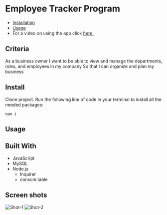 # Employee Tracker Program



  * [Installation](#install)
  * [Usage](#usage)
  * For a video on using the app click [here.]()



## Criteria

As a business owner
I want to be able to view and manage the departments, roles, and employees in my company
So that I can organize and plan my business


## Install

Clone project.
Run the following line of code in your terminal to install all the needed packages: 
```
npm i
```


## Usage



## Built With

- JavaScript
- MySQL
- Node.js
  - Inquirer
  - console.table

## Screen shots

![Shot-1]()
![Shot-2]()